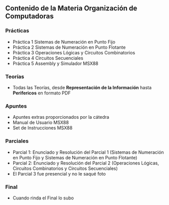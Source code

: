 ## **Contenido de la Materia Organización de Computadoras**

### **Prácticas**
- Práctica 1 Sistemas de Numeración en Punto Fijo
- Práctica 2 Sistemas de Numeración en Punto Flotante
- Práctica 3 Operaciones Lógicas y Circuitos Combinatorios
- Práctica 4 Circuitos Secuenciales
- Práctica 5 Assembly y Simulador MSX88

### **Teorías**
- Todas las Teorías, desde **Representación de la Información** hasta **Perifericos** en formato PDF

### **Apuntes**
- Apuntes extras proporcionados por la cátedra
- Manual de Usuario MSX88
- Set de Instrucciones MSX88

### **Parciales**
- Parcial 1: Enunciado y Resolución del Parcial 1 (Sistemas de Numeración en Punto Fijo y Sistemas de Numeración en Punto Flotante)
- Parcial 2: Enunciado y Resolución del Parcial 2 (Operaciones Lógicas, Circuitos Combinatorios y Circuitos Secuenciales)
- El Parcial 3 fue presencial y no le saqué foto

### **Final**
- Cuando rinda el Final lo subo
